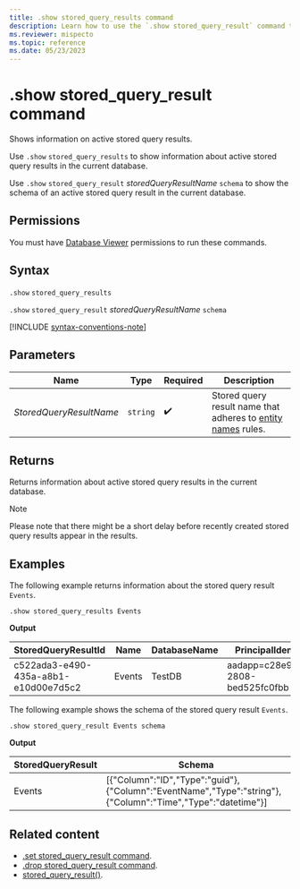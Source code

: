 ```yaml
---
title: .show stored_query_results command
description: Learn how to use the `.show stored_query_result` command to show information on active query results.
ms.reviewer: mispecto
ms.topic: reference
ms.date: 05/23/2023
---
```


# .show stored_query_result command

Shows information on active stored query results.

Use `.show` `stored_query_results` to show information about active stored query results in the current database.

Use `.show` `stored_query_result` *storedQueryResultName* `schema` to show the schema of an active stored query result in the current database.

## Permissions

You must have [Database Viewer](../access-control/role-based-access-control.md) permissions to run these commands.

## Syntax

`.show` `stored_query_results`

`.show` `stored_query_result` *storedQueryResultName* `schema`

[!INCLUDE [syntax-conventions-note](../includes/syntax-conventions-note.md)]

## Parameters

|Name|Type|Required|Description|
|--|--|--|--|
| *StoredQueryResultName* | `string` |  :heavy_check_mark: | Stored query result name that adheres to [entity names](../query/schema-entities/entity-names.md) rules.|

## Returns

Returns information about active stored query results in the current database.

> [!NOTE]
> Please note that there might be a short delay before recently created stored query results appear in the results.

## Examples

The following example returns information about the stored query result `Events`.

```kusto
.show stored_query_results Events
```

**Output**

| StoredQueryResultId | Name | DatabaseName | PrincipalIdentity | SizeInBytes | RowCount | CreatedOn | ExpiresOn |
| ------------------- | ---- | ------------ | ----------------- | ----------- | -------- | --------- | --------- |
| c522ada3-e490-435a-a8b1-e10d00e7d5c2 | Events | TestDB | aadapp=c28e9b80-2808-bed525fc0fbb | 104372 | 1000000 | 2020-10-07 14:26:49.6971487 | 2020-10-08 14:26:49.6971487 |

The following example shows the schema of the stored query result `Events`.

```kusto
.show stored_query_result Events schema
```

**Output**

| StoredQueryResult | Schema |
| ------------------- | ---- |
| Events | [{"Column":"ID","Type":"guid"},{"Column":"EventName","Type":"string"},{"Column":"Time","Type":"datetime"}] |

## Related content

* [.set stored_query_result command](set-stored-query-result-command.md).
* [.drop stored_query_result command](drop-stored-query-result-command.md).
* [stored_query_result()](../query/stored-query-result-function.md).
